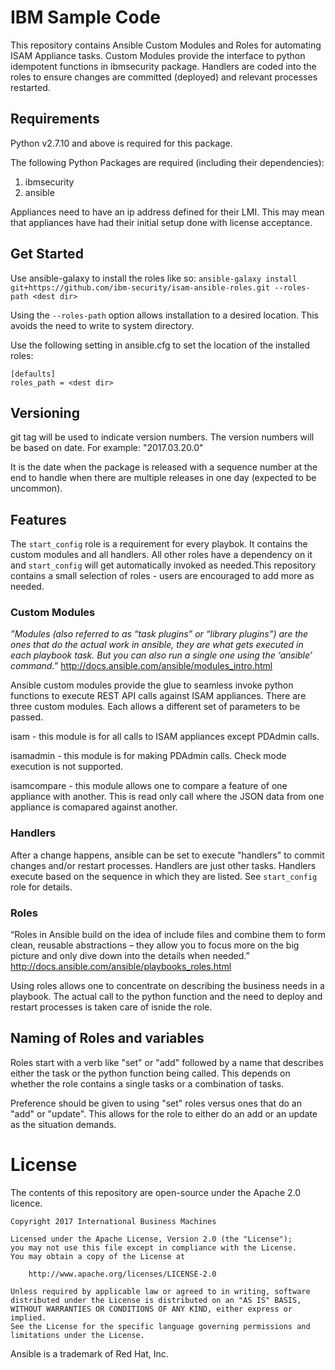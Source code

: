 # IBM Sample Code

This repository contains Ansible Custom Modules and Roles for automating ISAM Appliance tasks. Custom Modules provide the 
interface to python idempotent functions in ibmsecurity package. Handlers are coded into the roles to ensure changes are 
committed (deployed) and relevant processes restarted.

## Requirements

Python v2.7.10 and above is required for this package.

The following Python Packages are required (including their dependencies):
1. ibmsecurity
2. ansible

Appliances need to have an ip address defined for their LMI. This may mean that appliances have had their initial setup 
done with license acceptance.

## Get Started
Use ansible-galaxy to install the roles like so:
`ansible-galaxy install git+https://github.com/ibm-security/isam-ansible-roles.git --roles-path <dest dir>`

Using the `--roles-path` option allows installation to a desired location. This avoids the need to write to system
directory.

Use the following setting in ansible.cfg to set the location of the installed roles:
```
[defaults]
roles_path = <dest dir>
```

## Versioning

git tag will be used to indicate version numbers. The version numbers will be based on date. For example: "2017.03.20.0"

It is the date when the package is released with a sequence number at the end to handle when there are 
multiple releases in one day (expected to be uncommon).

## Features

The `start_config` role is a requirement for every playbok. It contains the custom modules and all handlers. All other 
roles have a dependency on it and `start_config` will get automatically invoked as needed.This repository contains a small selection of roles - users are encouraged to add more as needed.

### Custom Modules
_”Modules (also referred to as “task plugins” or “library plugins”) are the ones that do the actual work in ansible, 
they are what gets executed in each playbook task. But you can also run a single one using the ‘ansible’ command.”_
http://docs.ansible.com/ansible/modules_intro.html

Ansible custom modules provide the glue to seamless invoke python functions to execute REST API calls against ISAM
appliances. There are three custom modules. Each allows a different set of parameters to be passed.

isam - this module is for all calls to ISAM appliances except PDAdmin calls.

isamadmin - this module is for making PDAdmin calls. Check mode execution is not supported.

isamcompare - this module allows one to compare a feature of one appliance with another. This is read only call where
the JSON data from one appliance is comapared against another.

### Handlers
After a change happens, ansible can be set to execute "handlers" to commit changes and/or restart processes. Handlers
are just other tasks. Handlers execute based on the sequence in which they are listed. See `start_config` role for 
details.

### Roles
“Roles in Ansible build on the idea of include files and combine them to form clean, reusable abstractions – they allow 
you to focus more on the big picture and only dive down into the details when needed.”
http://docs.ansible.com/ansible/playbooks_roles.html

Using roles allows one to concentrate on describing the business needs in a playbook. The actual call to the python 
function and the need to deploy and restart processes is taken care of isnide the role.

## Naming of Roles and variables
Roles start with a verb like "set" or "add" followed by a name that describes either the task or the python function 
being called. This depends on whether the role contains a single tasks or a combination of tasks.

Preference should be given to using "set" roles versus ones that do an "add" or "update". This allows for the role to 
either do an add or an update as the situation demands.

# License

The contents of this repository are open-source under the Apache 2.0 licence.

```
Copyright 2017 International Business Machines

Licensed under the Apache License, Version 2.0 (the "License");
you may not use this file except in compliance with the License.
You may obtain a copy of the License at

    http://www.apache.org/licenses/LICENSE-2.0

Unless required by applicable law or agreed to in writing, software
distributed under the License is distributed on an "AS IS" BASIS,
WITHOUT WARRANTIES OR CONDITIONS OF ANY KIND, either express or implied.
See the License for the specific language governing permissions and
limitations under the License.
```

Ansible is a trademark of Red Hat, Inc.

